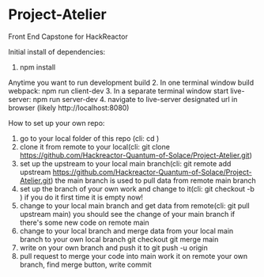 # Project-Atelier
Front End Capstone for HackReactor

Initial install of dependencies:
1. npm install

Anytime you want to run development build
2. In one terminal window build webpack: npm run client-dev
3. In a separate terminal window start live-server: npm run server-dev
4. navigate to live-server designated url in browser (likely http://localhost:8080)

How to set up your own repo:
1. go to your local folder of this repo (cli: cd <FolderName>)
2. clone it from remote to your local(cli: git clone https://github.com/Hackreactor-Quantum-of-Solace/Project-Atelier.git)
3. set up the upstream to your local main branch(cli: git remote add upstream https://github.com/Hackreactor-Quantum-of-Solace/Project-Atelier.git)
the main branch is used to pull data from remote main branch
4. set up the branch of your own work and change to it(cli: git checkout -b <your branch name>)
if you do it first time it is empty now!
5. change to your local main branch and get data from remote(cli: git pull upstream main)
you should see the change of your main branch if there's some new code on remote main
6. change to your local branch and merge data from your local main branch to your own local branch
git checkout <your branch name>
git merge main
7. write on your own branch and push it to <remote your branch>
git push -u origin <branch name you want to create on remote>
8. pull request to merge your code into main
work it on remote your own branch, find merge button, write commit
